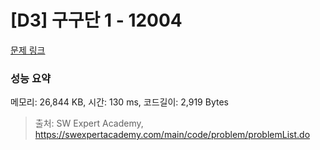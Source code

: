 # [D3] 구구단 1 - 12004 

[문제 링크](https://swexpertacademy.com/main/code/problem/problemDetail.do?contestProbId=AXkcWgFa8sADFAS8) 

### 성능 요약

메모리: 26,844 KB, 시간: 130 ms, 코드길이: 2,919 Bytes



> 출처: SW Expert Academy, https://swexpertacademy.com/main/code/problem/problemList.do